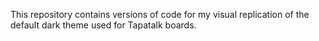 This repository contains versions of code for my visual replication of the default dark theme used for Tapatalk boards.
